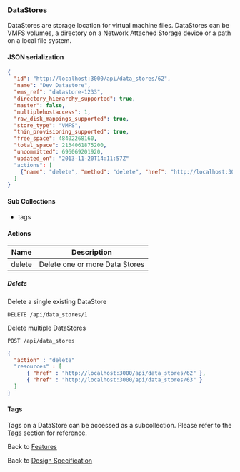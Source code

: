 
### DataStores

DataStores are storage location for virtual machine files. DataStores can be VMFS volumes, a directory on a Network
Attached Storage device or a path on a local file system.

#### JSON serialization

```json
{
  "id": "http://localhost:3000/api/data_stores/62",
  "name": "Dev Datastore",
  "ems_ref": "datastore-1233",
  "directory_hierarchy_supported": true,
  "master": false,
  "multiplehostaccess": 1,
  "raw_disk_mappings_supported": true,
  "store_type": "VMFS",
  "thin_provisioning_supported": true,
  "free_space": 48402268160,
  "total_space": 2134061875200,
  "uncommitted": 696069201920,
  "updated_on": "2013-11-20T14:11:57Z"
  "actions": [
    {"name": "delete", "method": "delete", "href": "http://localhost:3000/api/data_stores/62"}
  ]
}
```

#### Sub Collections

* tags

#### Actions

| Name | Description |
|------|-------------|
| delete | Delete one or more Data Stores |

##### Delete

Delete a single existing DataStore

`DELETE /api/data_stores/1`

Delete multiple DataStores

`POST /api/data_stores`

```json
{
  "action" : "delete"
  "resources" : [
      { "href" : "http://localhost:3000/api/data_stores/62" },
      { "href" : "http://localhost:3000/api/data_stores/63" }
  ]
}
```


#### Tags

Tags on a DataStore can be accessed as a subcollection. Please refer to the [Tags](./tags.md) section for reference.


Back to [Features](./features.md)

Back to [Design Specification](../design.md)
